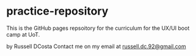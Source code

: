 # practice-repository

This is the GitHub pages repsoitory for the curriculum for the UX/UI boot camp at UoT.

by Russell DCosta
Contact me on my email at russell.dc.92@gmail.com
